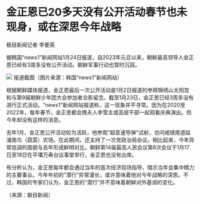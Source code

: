 # 金正恩已20多天没有公开活动春节也未现身，或在深思今年战略

极目新闻记者 李曼英

据韩国“news1”新闻网站1月24日报道，自2023年元旦以来，朝鲜最高领导人金正恩已经有3周多没有公开活动。朝鲜军事行动也暂时沉寂。

![](https://inews.gtimg.com/newsapp_bt/0/15625504516/1000)
报道截图（图片来源：韩国“news1”新闻网站）

根据朝鲜媒体报道，金正恩最后一次公开活动是1月2日报道的参拜锦绣山太阳宫和与第9届朝鲜少年团大会参加者合影留念。截至1月23日，金正恩已经3周多没有进行正式活动。“news1”新闻网站报道称，这一现象并不寻常。因为在2020至2022年，每年春节，金正恩都会携夫人李雪主或高层干部一起观看庆典演出。但今年却没有这样的消息。

去年1月，金正恩公开活动较为活跃，他参观“超音速导弹”试射，访问咸镜南道延浦南鸟（蔬菜）农场。在此期间，还主持了一次党政治局会议。相比起来，今年异常低调的面貌与去年形成鲜明对比。朝鲜第14届最高人民会议第8次会议于1月17日至18日在平壤万寿台议事堂举行，金正恩也没有出席。

有分析认为，金正恩每年都会通过当年的首次经济现场指导，暗示当年会集中精力的主要事业。今年年初的“潜行”异常漫长，或许意味着他对今年战略的深思。不过，韩国的专家们认为，金正恩的“潜行”并不意味着朝鲜对外基调的变化。

（来源：极目新闻）

